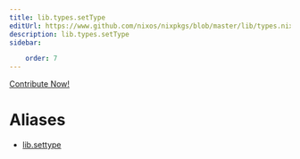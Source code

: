 ```yaml
---
title: lib.types.setType
editUrl: https://www.github.com/nixos/nixpkgs/blob/master/lib/types.nix#L72C13
description: lib.types.setType
sidebar:

    order: 7
---
```


<a href="https://www.github.com/nixos/nixpkgs/blob/master/lib/types.nix#L72C13">Contribute Now!</a>


# Aliases

- [lib.settype](/nix-doc-comments/reference/lib/lib-settype)


